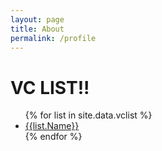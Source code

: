 ```yaml
---
layout: page
title: About
permalink: /profile
---
```


<h1>VC LIST!!</h1>

<ul>
{% for list in site.data.vclist %}
  <li><a href="{{ page.Name | datapage_url: 'vclist'}}">{{list.Name}}</a></li>
{% endfor %}
</ul>
